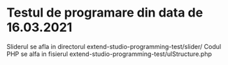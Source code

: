 # Testul de programare din data de 16.03.2021

Sliderul se afla in directorul extend-studio-programming-test/slider/
Codul PHP se alfa in fisierul extend-studio-programming-test/ulStructure.php
